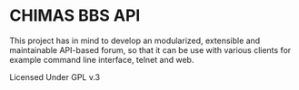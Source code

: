 # CHIMAS BBS API

This project has in mind to develop an modularized, extensible and maintainable API-based forum, so that it can be use with various clients for example command line interface, telnet and web.

Licensed Under GPL v.3
